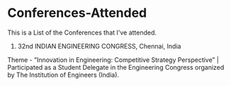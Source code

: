 # Conferences-Attended
This is a List of the Conferences that I've attended.

1. 32nd INDIAN ENGINEERING CONGRESS, Chennai, India

Theme - ”Innovation in Engineering: Competitive Strategy Perspective” 
| Participated as a Student Delegate in the Engineering Congress organized by The Institution of Engineers (India).

